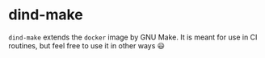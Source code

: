 # dind-make

`dind-make` extends the `docker` image by GNU Make.
It is meant for use in CI routines, but feel free to use it in other ways 😃

